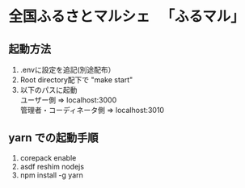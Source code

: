 # 全国ふるさとマルシェ 　「ふるマル」

## 起動方法
1. .envに設定を追記(別途配布）
2. Root directory配下で "make start"
3. 以下のパスに起動   
   ユーザー側 => localhost:3000  
   管理者・コーディネータ側 => localhost:3010


## yarn での起動手順
1. corepack enable
2. asdf reshim nodejs
3. npm install -g yarn
